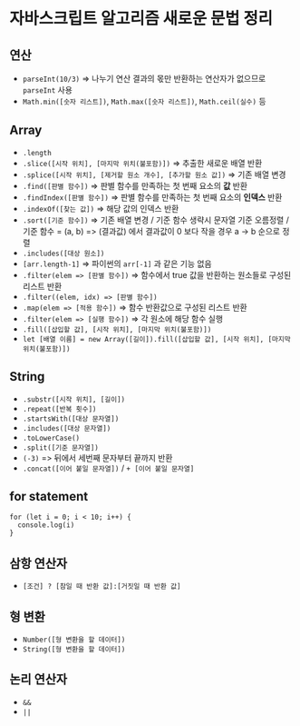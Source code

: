 # 자바스크립트 알고리즘 새로운 문법 정리

## 연산

- `parseInt(10/3)` => 나누기 연산 결과의 몫만 반환하는 연산자가 없으므로 `parseInt` 사용
- `Math.min([숫자 리스트])`, `Math.max([숫자 리스트])`, `Math.ceil(실수)` 등

## Array

- `.length`
- `.slice([시작 위치], [마지막 위치(불포함)])` => 추출한 새로운 배열 반환
- `.splice([시작 위치], [제거할 원소 개수], [추가할 원소 값])` => 기존 배열 변경
- `.find([판별 함수])` => 판별 함수를 만족하는 첫 번째 요소의 **값** 반환
- `.findIndex([판별 함수])` => 판별 함수를 만족하는 첫 번째 요소의 **인덱스** 반환
- `.indexOf([찾는 값])` => 해당 값의 인덱스 반환
- `.sort([기준 함수])` => 기존 배열 변경 / 기준 함수 생략시 문자열 기준 오름정렬 / 기준 함수 = (a, b) => (결과값) 에서 결과값이 0 보다 작을 경우 a -> b 순으로 정렬
- `.includes([대상 원소])`
- `[arr.length-1]` => 파이썬의 `arr[-1]` 과 같은 기능 없음
- `.filter(elem => [판별 함수])` => 함수에서 true 값을 반환하는 원소들로 구성된 리스트 반환
- `.filter((elem, idx) => [판별 함수])`
- `.map(elem => [적용 함수])` => 함수 반환값으로 구성된 리스트 반환
- `.filter(elem => [실행 함수])` => 각 원소에 해당 함수 실행
- `.fill([삽입할 값], [시작 위치], [마지막 위치(불포함)])`
- `let [배열 이름] = new Array([길이]).fill([삽입할 값], [시작 위치], [마지막 위치(불포함)])`

## String

- `.substr([시작 위치], [길이])`
- `.repeat([반복 횟수])`
- `.startsWith([대상 문자열])`
- `.includes([대상 문자열])`
- `.toLowerCase()`
- `.split([기준 문자열])`
- `(-3)` => 뒤에서 세번째 문자부터 끝까지 반환
- `.concat([이어 붙일 문자열])` / `+ [이어 붙일 문자열]`

## for statement

```
for (let i = 0; i < 10; i++) {
  console.log(i)
}
```

## 삼항 연산자

- `[조건] ? [참일 때 반환 값]:[거짓일 때 반환 값]`

## 형 변환

- `Number([형 변환을 할 데이터])`
- `String([형 변환을 할 데이터])`

## 논리 연산자

- `&&`
- `||`
